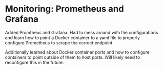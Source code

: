 # Monitoring: Prometheus and Grafana
Added Promtheus and Grafana. Had to mess around with the configurations and learn how to point a Docker container to a yaml file to properly configure Prometheus to scrape the correct endpoint. 

Additionally learned about Docker container ports and how to configure containers to point outside of them to host ports. Will likely need to reconfigure this in the future.